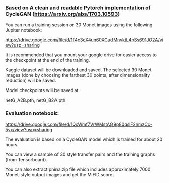 ### Based on A clean and readable Pytorch implementation of CycleGAN (https://arxiv.org/abs/1703.10593)

You can run a training session on 30 Monet images using the following Jupiter notebook:

https://drive.google.com/file/d/1T4c3eX4un60XGudMnvktL4pSs691JO2A/view?usp=sharing

It is recommended that you mount your google drive for easier access to the checkpoint at the end of the training.

Kaggle dataset will be downloaded and saved.
The selected 30 Monet images (done by choosing the farthest 30 points, after dimensionality reduction) will be saved.

Model checkpoints will be saved at:

netG_A2B.pth, netG_B2A.pth

### Evaluation notebook:
https://drive.google.com/file/d/1QxWmf7VrWMstAG9p80qslF2nmzCc-5yx/view?usp=sharing

The evaluation is based on a CycleGAN model which is trained for about 20 hours.

You can view a sample of 30 style transfer pairs and the training graphs (from Tensorboard).

You can also extract pnina.zip file which includes approximately 7000 Monet-style output images
and get the MiFID score.
